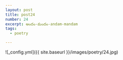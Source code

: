 ```yaml
---
layout: post
title: post24
number: 24
excerpt: అందం-మందం-andam-mandam
tags:
  - poetry

---
```




![_config.yml]({{ site.baseurl }}/images/poetry/24.jpg)

